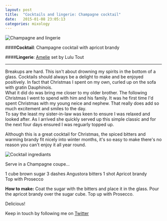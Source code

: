 ```yaml
---
layout: post
title:  "Cocktails and lingerie: Champagne cocktail"
date:   2015-01-08 23:05:13
categories: mixology
---
```


![Champagne and lingerie](https://raw.githubusercontent.com/raphaelleheaf/nevercinderella/gh-pages/_assets/champ_and_lulu.jpg)

####**Cocktail**: Champagne cocktail with apricot brandy  

####**Lingerie**: [Amelie](http://www.figleaves.com/uk/product/FIG-133518/Lulu-Tout-Amelie-Balcony-Bra-ADD/?size=&colour=Black) set by Lulu Tout

___

Breakups are hard. This isn't about drowning my spirits in the bottom of a glass. Cocktails should always be a delight to make and be enjoyed positively. In fact that Christmas I spent on my own, curled up on the sofa with gratin Dauphinois.  
What it did do was bring me closer to my older brother. The following Christmas I went to spend with him and his family. It was he first time I'd spent Christmas with my young neice and nephew. That really does add so much excitement and smiles to the day.  
To say the least my sister-in-law was keen to ensure I was relaxed and looked after. As I arrived she quickly served up this simple classic and for the next four days ensured I was reguarly topped up.

Although this is a great cocktail for Christmas, the spiced bitters and warming brandy fit nicely into winter months, it's so easy to make there's no reason you can't enjoy it all year round.

![Cocktail ingrediants](https://raw.githubusercontent.com/raphaelleheaf/nevercinderella/gh-pages/_assets/champagne_cocktail.jpg)

Serve in a Champagne coupe...

1 cube brown sugar
3 dashes Angustora bitters 
1 shot Apricot brandy  
Top with Prosecco

**How to make:** Coat the sugar with the bitters and place it in the glass. Pour the apricot brandy over the sugar cube. Top up with Prosecco.

Delicious!


Keep in touch by following me on [Twitter](https://twitter.com/cinderellanever) 



